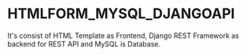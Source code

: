 # HTMLFORM_MYSQL_DJANGOAPI
It's consist of HTML Template as Frontend, Django REST Framework as backend for REST API and MySQL is Database.
